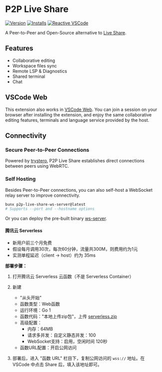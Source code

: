# P2P Live Share

[![Version](https://img.shields.io/visual-studio-marketplace/v/kermanx.p2p-live-share)](https://marketplace.visualstudio.com/items?itemName=kermanx.p2p-live-share) [![Installs](https://img.shields.io/visual-studio-marketplace/i/kermanx.p2p-live-share)](https://marketplace.visualstudio.com/items?itemName=kermanx.p2p-live-share) [![Reactive VSCode](https://img.shields.io/badge/made_with-reactive--vscode-%23007ACC?style=flat&labelColor=%23229863)](https://kermanx.com/reactive-vscode/)

A Peer-to-Peer and Open-Source alternative to [Live Share](https://visualstudio.microsoft.com/services/live-share/).

## Features

- Collaborative editing
- Workspace files sync
- Remote LSP & Diagnostics
- Shared terminal
- Chat

## VSCode Web

This extension also works in [VSCode Web](https://vscode.dev/). You can join a session on your browser after installing the extension, and enjoy the same collaborative editing features, terminals and language service provided by the host.

## Connectivity

### Secure Peer-to-Peer Connections

Powered by [trystero](https://github.com/dmotz/trystero), P2P Live Share establishes direct connections between peers using WebRTC.

### Self Hosting

Besides Peer-to-Peer connections, you can also self-host a WebSocket relay server to improve connectivity.

```bash
bunx p2p-live-share-ws-server@latest
# Supports --port and --hostname options
```

Or you can deploy the pre-built binary [ws-server](https://github.com/kermanx/p2p-live-share/releases/download/latest/ws-server).

#### 腾讯云 Serverless

- 新用户前三个月免费
- 假设每月调用30次，每次60分钟，流量共300M，则费用约为1元
- 实测单程延迟（client -> host）约为 35ms

**部署步骤：**

1. 打开腾讯云 Serverless 云函数（不是 Serverless Container）
2. 新建
   - "从头开始"
   - 函数类型：Web函数
   - 运行环境：Go 1
   - 函数代码："本地上传zip包"，上传 [serverless.zip](https://github.com/kermanx/p2p-live-share/releases/download/latest/serverless.zip)
   - 高级配置：
     - 内存：64MB
     - 请求多并发：自定义静态并发：100
     - WebSocket支持：启用，空闲时间 120秒
   - 函数URL配置：开启公网访问

3. 部署后，进入 "函数 URL" 栏目下，复制公网访问的 `wss://` 地址。在 VSCode 中点击 Share 后，填入该地址即可。
